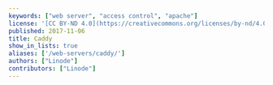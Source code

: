 ```yaml
---
keywords: ["web server", "access control", "apache"]
license: '[CC BY-ND 4.0](https://creativecommons.org/licenses/by-nd/4.0)'
published: 2017-11-06
title: Caddy
show_in_lists: true
aliases: ['/web-servers/caddy/']
authors: ["Linode"]
contributors: ["Linode"]
---
```


